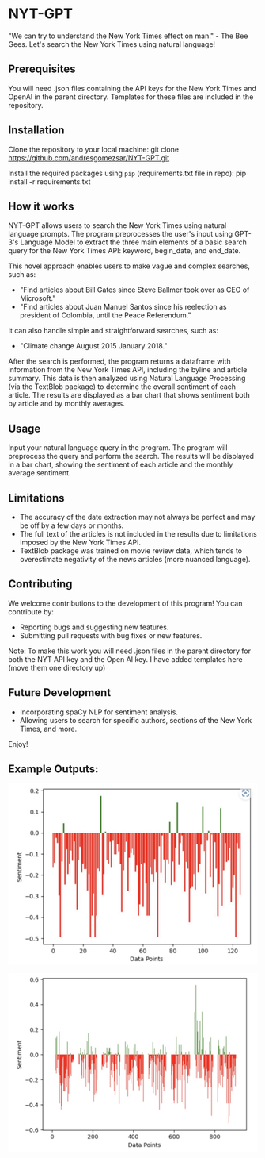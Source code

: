 # NYT-GPT
"We can try to understand the New York Times effect on man." - The Bee Gees.
Let's search the New York Times using natural language!

## Prerequisites
You will need .json files containing the API keys for the New York Times and OpenAI in the parent directory. Templates for these files are included in the repository.

## Installation
Clone the repository to your local machine:
git clone https://github.com/andresgomezsar/NYT-GPT.git

Install the required packages using `pip` (requirements.txt file in repo):
pip install -r requirements.txt

## How it works
NYT-GPT allows users to search the New York Times using natural language prompts. The program preprocesses the user's input using GPT-3's Language Model to extract the three main elements of a basic search query for the New York Times API: keyword, begin_date, and end_date.

This novel approach enables users to make vague and complex searches, such as:

- "Find articles about Bill Gates since Steve Ballmer took over as CEO of Microsoft."
- "Find articles about Juan Manuel Santos since his reelection as president of Colombia, until the Peace Referendum."

It can also handle simple and straightforward searches, such as:

- "Climate change August 2015 January 2018."

After the search is performed, the program returns a dataframe with information from the New York Times API, including the byline and article summary. This data is then analyzed using Natural Language Processing (via the TextBlob package) to determine the overall sentiment of each article. The results are displayed as a bar chart that shows sentiment both by article and by monthly averages.

## Usage
Input your natural language query in the program.
The program will preprocess the query and perform the search.
The results will be displayed in a bar chart, showing the sentiment of each article and the monthly average sentiment.

## Limitations
- The accuracy of the date extraction may not always be perfect and may be off by a few days or months.
- The full text of the articles is not included in the results due to limitations imposed by the New York Times API.
- TextBlob package was trained on movie review data, which tends to overestimate negativity of the news articles (more nuanced language).

## Contributing
We welcome contributions to the development of this program! You can contribute by:

- Reporting bugs and suggesting new features.
- Submitting pull requests with bug fixes or new features.

Note: To make this work you will need .json files in the parent directory for both the NYT API key and the Open AI key. I have added templates here (move them one directory up)

## Future Development
- Incorporating spaCy NLP for sentiment analysis.
- Allowing users to search for specific authors, sections of the New York Times, and more.

Enjoy!

## Example Outputs:
![Sentiment Graph](https://github.com/andresgomezsar/NYT-GPT/blob/main/NYT_GPT_Output1.jpg?raw=true)

![Sentiment Graph](https://github.com/andresgomezsar/NYT-GPT/blob/main/NYT_GPT_Output2.jpg?raw=true)

